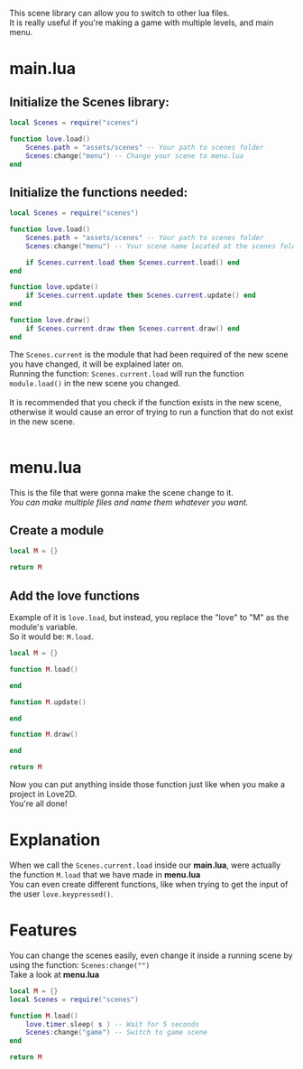 This scene library can allow you to switch to other lua files.<br>
It is really useful if you're making a game with multiple levels, and main menu.
<br>

# main.lua
##  Initialize the Scenes library:
```lua
local Scenes = require("scenes")

function love.load()
    Scenes.path = "assets/scenes" -- Your path to scenes folder
    Scenes:change("menu") -- Change your scene to menu.lua
end
```

## Initialize the functions needed:
```lua
local Scenes = require("scenes")

function love.load()
    Scenes.path = "assets/scenes" -- Your path to scenes folder
    Scenes:change("menu") -- Your scene name located at the scenes folder

    if Scenes.current.load then Scenes.current.load() end
end

function love.update()
    if Scenes.current.update then Scenes.current.update() end
end

function love.draw()
    if Scenes.current.draw then Scenes.current.draw() end
end
```
The `Scenes.current` is the module that had been required of the new scene you have changed,
it will be explained later on.<br>
Running the function: `Scenes.current.load` will run the function `module.load()` in the new scene you changed.<br><br>
It is recommended that you check if the function exists in the new scene, otherwise it would cause an error of trying to run a function that do not exist in the new scene.<br><br>

# menu.lua
This is the file that were gonna make the scene change to it.<br>
*You can make multiple files and name them whatever you want.*<br>

## Create a module
```lua
local M = {}

return M
```
## Add the love functions
Example of it is `love.load`, but instead, you replace the "love" to "M" as the module's variable.<br> So it would be: `M.load`.
```lua
local M = {}

function M.load()

end

function M.update()

end

function M.draw()

end

return M
```
Now you can put anything inside those function just like when you make a project in Love2D.<br>
You're all done!<br>

# Explanation
When we call the `Scenes.current.load` inside our **main.lua**, were actually the function `M.load` that we have made in **menu.lua**<br>
You can even create different functions, like when trying to get the input of the user `love.keypressed()`.
<br>
# Features
You can change the scenes easily, even change it inside a running scene by using the function: `Scenes:change("")`<br>
Take a look at **menu.lua**
```lua
local M = {}
local Scenes = require("scenes")

function M.load()
    love.timer.sleep( s ) -- Wait for 5 seconds
    Scenes:change("game") -- Switch to game scene
end

return M
```
